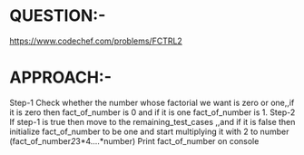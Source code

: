 # QUESTION:-
  https://www.codechef.com/problems/FCTRL2
# APPROACH:-
  Step-1 Check whether the number whose factorial we want is zero or one,,if it is zero then fact_of_number is 0 and if it is one fact_of_number is 1.
  Step-2  If step-1 is true then move to the remaining_test_cases ,,and if it is false then initialize fact_of_number to be one and start multiplying it with 2 to number (fact_of_number*2*3*4....*number)
         Print fact_of_number on console
